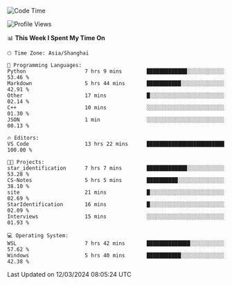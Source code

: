 <!--START_SECTION:waka-->
![Code Time](http://img.shields.io/badge/Code%20Time-1%2C534%20hrs%2014%20mins-blue)

![Profile Views](http://img.shields.io/badge/Profile%20Views-0-blue)

📊 **This Week I Spent My Time On** 

```text
🕑︎ Time Zone: Asia/Shanghai

💬 Programming Languages: 
Python                   7 hrs 9 mins        █████████████░░░░░░░░░░░░   53.46 % 
Markdown                 5 hrs 44 mins       ███████████░░░░░░░░░░░░░░   42.91 % 
Other                    17 mins             █░░░░░░░░░░░░░░░░░░░░░░░░   02.14 % 
C++                      10 mins             ░░░░░░░░░░░░░░░░░░░░░░░░░   01.30 % 
JSON                     1 min               ░░░░░░░░░░░░░░░░░░░░░░░░░   00.13 % 

🔥 Editors: 
VS Code                  13 hrs 22 mins      █████████████████████████   100.00 % 

🐱‍💻 Projects: 
star_identification      7 hrs 7 mins        █████████████░░░░░░░░░░░░   53.28 % 
CS-Notes                 5 hrs 5 mins        ██████████░░░░░░░░░░░░░░░   38.10 % 
site                     21 mins             █░░░░░░░░░░░░░░░░░░░░░░░░   02.69 % 
StarIdentification       16 mins             █░░░░░░░░░░░░░░░░░░░░░░░░   02.09 % 
Interviews               15 mins             ░░░░░░░░░░░░░░░░░░░░░░░░░   01.93 % 

💻 Operating System: 
WSL                      7 hrs 42 mins       ██████████████░░░░░░░░░░░   57.62 % 
Windows                  5 hrs 40 mins       ███████████░░░░░░░░░░░░░░   42.38 % 
```


 Last Updated on 12/03/2024 08:05:24 UTC
<!--END_SECTION:waka-->